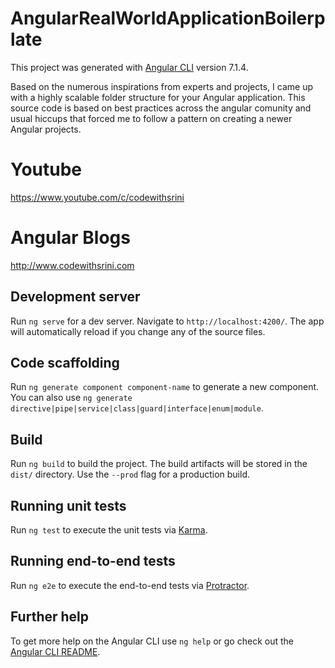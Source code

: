 # AngularRealWorldApplicationBoilerplate

This project was generated with [Angular CLI](https://github.com/angular/angular-cli) version 7.1.4.

Based on the numerous inspirations from experts and projects, I came up with a highly scalable folder structure for your Angular application. This source code is based on best practices across the angular comunity and usual hiccups that forced me to follow a pattern on creating a newer Angular projects.


# Youtube 
https://www.youtube.com/c/codewithsrini
# Angular Blogs
http://www.codewithsrini.com

## Development server

Run `ng serve` for a dev server. Navigate to `http://localhost:4200/`. The app will automatically reload if you change any of the source files.

## Code scaffolding

Run `ng generate component component-name` to generate a new component. You can also use `ng generate directive|pipe|service|class|guard|interface|enum|module`.

## Build

Run `ng build` to build the project. The build artifacts will be stored in the `dist/` directory. Use the `--prod` flag for a production build.

## Running unit tests

Run `ng test` to execute the unit tests via [Karma](https://karma-runner.github.io).

## Running end-to-end tests

Run `ng e2e` to execute the end-to-end tests via [Protractor](http://www.protractortest.org/).

## Further help

To get more help on the Angular CLI use `ng help` or go check out the [Angular CLI README](https://github.com/angular/angular-cli/blob/master/README.md).

